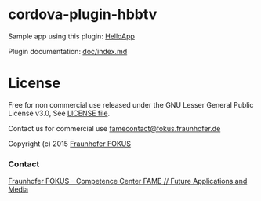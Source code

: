 
# cordova-plugin-hbbtv

Sample app using this plugin: [HelloApp](https://github.com/fraunhoferfokus/cordova-plugin-hbbtv-helloapp/)

Plugin documentation: [doc/index.md](doc/index.md)

# License

Free for non commercial use released under the GNU Lesser General Public License v3.0, See [LICENSE file](LICENSE).

Contact us for commercial use <famecontact@fokus.fraunhofer.de>

Copyright (c) 2015 [Fraunhofer FOKUS](https://www.fokus.fraunhofer.de/)

### Contact

[Fraunhofer FOKUS - Competence Center FAME // Future Applications and Media](http://www.fokus.fraunhofer.de/fame)

